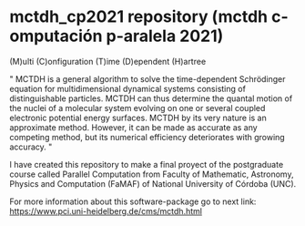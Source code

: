 # mctdh_cp2021 repository (mctdh c-omputación p-aralela 2021)

(M)ulti (C)onfiguration (T)ime (D)ependent (H)artree

" MCTDH is a general algorithm to solve the time-dependent Schrödinger equation for multidimensional dynamical systems consisting of distinguishable particles.
  MCTDH can thus determine the quantal motion of the nuclei of a molecular system evolving on one or several coupled electronic potential energy surfaces.
  MCTDH by its very nature is an approximate method. However, it can be made as accurate as any competing method, but its numerical efficiency deteriorates
  with growing accuracy. "

I have created this repository to make a final proyect of the postgraduate course called Parallel Computation
from Faculty of Mathematic, Astronomy, Physics and Computation (FaMAF) of National University of Córdoba (UNC).

For more information about this software-package go to next link: https://www.pci.uni-heidelberg.de/cms/mctdh.html
